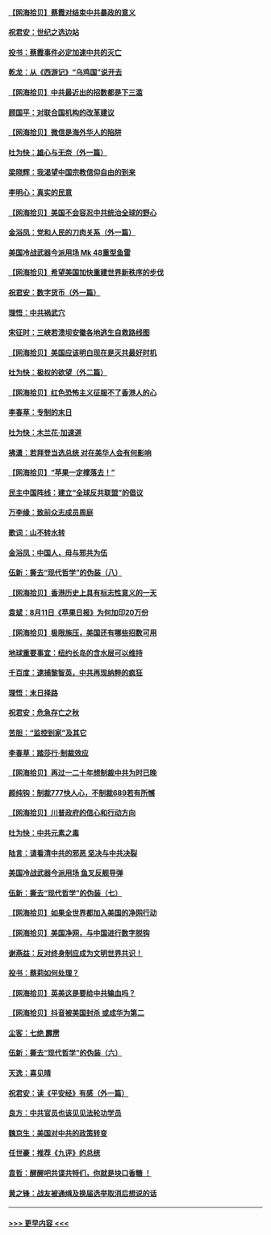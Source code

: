#### [【网海拾贝】蔡霞对结束中共暴政的意义](../pages/nsc993/n12344263.md?t=08201251) 
#### [祝君安：世纪之选边站](../pages/nsc993/n12342382.md?t=08201251) 
#### [投书：蔡霞事件必定加速中共的灭亡](../pages/nsc993/n12341881.md?t=08201251) 
#### [乾龙：从《西游记》“乌鸡国”说开去](../pages/nsc993/n12341690.md?t=08201251) 
#### [【网海拾贝】中共最近出的招数都是下三滥](../pages/nsc993/n12341593.md?t=08201251) 
#### [顾国平：对联合国机构的改革建议](../pages/nsc993/n12339928.md?t=08201251) 
#### [【网海拾贝】微信是海外华人的陷阱](../pages/nsc993/n12338868.md?t=08201251) 
#### [吐为快：雄心与无奈（外一篇）](../pages/nsc993/n12338132.md?t=08201251) 
#### [梁晓辉：我渴望中国宗教信仰自由的到来](../pages/nsc993/n12336657.md?t=08201251) 
#### [李明心：真实的民意](../pages/nsc993/n12336089.md?t=08201251) 
#### [【网海拾贝】美国不会容忍中共统治全球的野心](../pages/nsc993/n12336063.md?t=08201251) 
#### [金浴凤：党和人民的刀肉关系（外一篇）](../pages/nsc993/n12335834.md?t=08201251) 
#### [美国冷战武器今派用场 Mk 48重型鱼雷](../pages/nsc993/n12335354.md?t=08201251) 
#### [【网海拾贝】希望美国加快重建世界新秩序的步伐](../pages/nsc993/n12334224.md?t=08201251) 
#### [祝君安：数字货币（外一篇）](../pages/nsc993/n12334186.md?t=08201251) 
#### [理悟：中共祸武穴](../pages/nsc993/n12333962.md?t=08201251) 
#### [宋征时：三峡若溃坝安徽各地逃生自救路线图](../pages/nsc993/n12332450.md?t=08201251) 
#### [【网海拾贝】美国应该明白现在是灭共最好时机](../pages/nsc993/n12332313.md?t=08201251) 
#### [吐为快：极权的欲望（外二篇）](../pages/nsc993/n12332089.md?t=08201251) 
#### [【网海拾贝】红色恐怖主义征服不了香港人的心](../pages/nsc993/n12329296.md?t=08201251) 
#### [李春草：专制的末日](../pages/nsc993/n12329079.md?t=08201251) 
#### [吐为快：木兰花‧加速道](../pages/nsc993/n12327366.md?t=08201251) 
#### [拂潇：若拜登当选总统 对在美华人会有何影响](../pages/nsc993/n12295996.md?t=08201251) 
#### [【网海拾贝】“苹果一定撑落去！”](../pages/nsc993/n12326784.md?t=08201251) 
#### [民主中国阵线：建立“全球反共联盟”的倡议](../pages/nsc993/n12324177.md?t=08201251) 
#### [万李缘：致前众志成员周庭](../pages/nsc993/n12324635.md?t=08201251) 
#### [歌词：山不转水转](../pages/nsc993/n12324599.md?t=08201251) 
#### [金浴凤：中国人，毋与邪共为伍](../pages/nsc993/n12324257.md?t=08201251) 
#### [伍新：撕去“现代哲学”的伪装（八）](../pages/nsc993/n12324188.md?t=08201251) 
#### [【网海拾贝】香港历史上具有标志性意义的一天](../pages/nsc993/n12324021.md?t=08201251) 
#### [袁斌：8月11日《苹果日报》为何加印20万份](../pages/nsc993/n12323955.md?t=08201251) 
#### [【网海拾贝】极限施压，美国还有哪些招数可用](../pages/nsc993/n12322512.md?t=08201251) 
#### [地球重要事宜：纽约长岛的含水层可以维持](../pages/nsc993/n12321844.md?t=08201251) 
#### [千百度：逮捕黎智英，中共再现纳粹的疯狂](../pages/nsc993/n12321777.md?t=08201251) 
#### [理悟：末日择路](../pages/nsc993/n12320812.md?t=08201251) 
#### [祝君安：危急存亡之秋](../pages/nsc993/n12320795.md?t=08201251) 
#### [苦胆：“监控到家”及其它](../pages/nsc993/n12320751.md?t=08201251) 
#### [李春草：踏莎行·制裁效应](../pages/nsc993/n12318290.md?t=08201251) 
#### [【网海拾贝】再过一二十年想制裁中共为时已晚](../pages/nsc993/n12318195.md?t=08201251) 
#### [颜纯钩：制裁777快人心，不制裁689若有所憾](../pages/nsc993/n12316912.md?t=08201251) 
#### [【网海拾贝】川普政府的信心和行动方向](../pages/nsc993/n12316673.md?t=08201251) 
#### [吐为快：中共元素之毒](../pages/nsc993/n12316547.md?t=08201251) 
#### [陆言：请看清中共的邪恶 坚决与中共决裂](../pages/nsc993/n12315784.md?t=08201251) 
#### [美国冷战武器今派用场 鱼叉反舰导弹](../pages/nsc993/n12316258.md?t=08201251) 
#### [伍新：撕去“现代哲学”的伪装（七）](../pages/nsc993/n12315846.md?t=08201251) 
#### [【网海拾贝】如果全世界都加入美国的净网行动](../pages/nsc993/n12315588.md?t=08201251) 
#### [【网海拾贝】美国净网，与中国进行数字脱钩](../pages/nsc993/n12312813.md?t=08201251) 
#### [谢燕益：反对终身制应成为文明世界共识！](../pages/nsc993/n12310465.md?t=08201251) 
#### [投书：蔡莉如何处理？](../pages/nsc993/n12310224.md?t=08201251) 
#### [【网海拾贝】英美这是要给中共输血吗？](../pages/nsc993/n12307646.md?t=08201251) 
#### [【网海拾贝】抖音被美国封杀 或成华为第二](../pages/nsc993/n12305277.md?t=08201251) 
#### [尘客：七绝 霹雳](../pages/nsc993/n12304053.md?t=08201251) 
#### [伍新：撕去“现代哲学”的伪装（六）](../pages/nsc993/n12303243.md?t=08201251) 
#### [天逸：喜见晴](../pages/nsc993/n12303226.md?t=08201251) 
#### [祝君安：读《平安经》有感（外一篇）](../pages/nsc993/n12303170.md?t=08201251) 
#### [良方：中共官员也该见见法轮功学员](../pages/nsc993/n12302985.md?t=08201251) 
#### [魏京生：美国对中共的政策转变](../pages/nsc993/n12302929.md?t=08201251) 
#### [任世豪：推荐《九评》的总统](../pages/nsc993/n12302838.md?t=08201251) 
#### [袁哲：醒醒吧共谍共特们，你就是块口香糖 ！](../pages/nsc993/n12302678.md?t=08201251) 
#### [黄之锋：战友被通缉及换届选举取消后想说的话](../pages/nsc993/n12302681.md?t=08201251) 

----
#### [ >>> 更早内容 <<< ](../indexes/nsc993-earlier.md)
